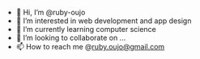 - 👋 Hi, I’m @ruby-oujo
- 👀 I’m interested in web development and app design
- 🌱 I’m currently learning computer science
- 💞️ I’m looking to collaborate on ...
- 📫 How to reach me @ruby.oujo@gmail.com

<!---
ruby-oujo/ruby-oujo is a ✨ special ✨ repository because its `README.md` (this file) appears on your GitHub profile.
You can click the Preview link to take a look at your changes.
--->
